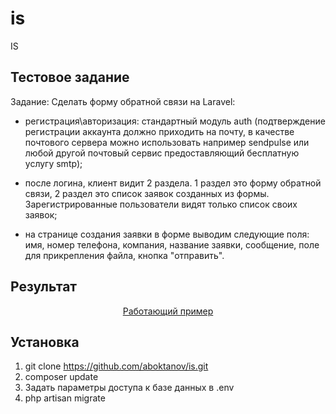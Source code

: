 # is
IS
## Тестовое задание

Задание: Сделать форму обратной связи на Laravel:
 
- регистрация\авторизация: стандартный модуль auth 
(подтверждение регистрации аккаунта должно приходить на почту, в качестве почтового сервера можно использовать например sendpulse или любой другой почтовый сервис предоставляющий бесплатную услугу smtp);
 
- после логина, клиент видит 2 раздела. 1 раздел это форму обратной связи, 2 раздел это список заявок созданных из формы. Зарегистрированные пользователи видят только список своих заявок;
 
- на странице создания заявки в форме выводим следующие поля: 
имя, номер телефона, компания, название заявки, сообщение, поле для прикрепления файла, кнопка "отправить".

## Результат

<p align="center"><a href="https://lss-info.online" target="_blank">Работающий пример</a></p>

## Установка

1) git clone https://github.com/aboktanov/is.git
2) composer update
3) Задать параметры доступа к базе данных в .env
4) php artisan migrate


